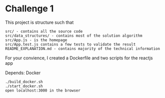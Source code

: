 # Challenge 1

This project is structure such that

```
src/ - contains all the source code
src/data_structures/ - contains most of the solution algorithm
src/App.js - is the homepage
src/App.test.js contains a few tests to validate the result
README_EXPLANATION.md - contains majority of the technical information
```

For your convience, I created a Dockerfile and two scripts for the reactjs app

Depends: Docker
```
./build_docker.sh
./start_docker.sh
open localhost:3000 in the browser
```
